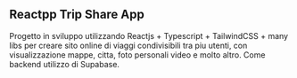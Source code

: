 ## Reactpp Trip Share App
Progetto in sviluppo utilizzando Reactjs + Typescript + TailwindCSS + many libs per creare sito online di viaggi condivisibili tra piu utenti, con visualizzazione mappe, citta, foto personali video e molto altro. Come backend utilizzo di Supabase.